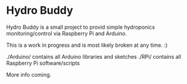 Hydro Buddy
===========

Hydro Buddy is a small project to provid simple hydroponics monitoring/control via Raspberry Pi and Arduino.

This is a work in progress and is most likely broken at any time. :)

./Arduino/ contains all Arduino libraries and sketches
./RPi/ contains all Raspberry Pi software/scripts

More info coming.
